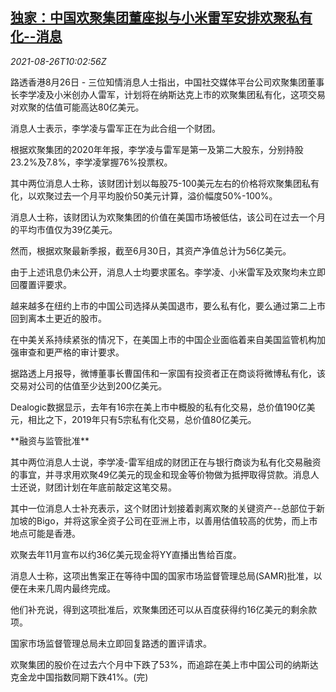 <!--1629973862000-->
[独家：中国欢聚集团董座拟与小米雷军安排欢聚私有化--消息](https://cn.reuters.com/article/china-huanju-privatization-xiaomi-0826-idCNKBS2FR0UL)
------

<div><i>2021-08-26T10:02:56Z</i></div><p>路透香港8月26日 - 三位知情消息人士指出，中国社交媒体平台公司欢聚集团董事长李学凌及小米创办人雷军，计划将在纳斯达克上市的欢聚集团私有化，这项交易对欢聚的估值可能高达80亿美元。</p><p>消息人士表示，李学凌与雷军正在为此合组一个财团。</p><p>根据欢聚集团的2020年年报，李学凌与雷军是第一及第二大股东，分别持股23.2%及7.8%，李学凌掌握76%投票权。</p><p>其中两位消息人士称，该财团计划以每股75-100美元左右的价格将欢聚集团私有化，以欢聚过去一个月平均股价50美元计算，溢价幅度50%-100%。</p><p>消息人士称，该财团认为欢聚集团的价值在美国市场被低估，该公司在过去一个月的平均市值仅为39亿美元。</p><p>然而，根据欢聚最新季报，截至6月30日，其资产净值总计为56亿美元。</p><p>由于上述讯息仍未公开，消息人士均要求匿名。李学凌、小米雷军及欢聚均未立即回覆置评要求。</p><p>越来越多在纽约上市的中国公司选择从美国退市，要么私有化，要么通过第二上市回到离本土更近的股市。</p><p>在中美关系持续紧张的情况下，在美国上市的中国企业面临着来自美国监管机构加强审查和更严格的审计要求。</p><p>据路透上月报导，微博董事长曹国伟和一家国有投资者正在商谈将微博私有化，该交易对公司的估值至少达到200亿美元。</p><p>Dealogic数据显示，去年有16宗在美上市中概股的私有化交易，总价值190亿美元，相比之下，2019年只有5宗私有化交易，总价值80亿美元。</p><p>**融资与监管批准**</p><p>其中两位消息人士说，李学凌-雷军组成的财团正在与银行商谈为私有化交易融资的事宜，并寻求用欢聚49亿美元的现金和现金等价物做为抵押取得贷款。消息人士还说，财团计划在年底前敲定这笔交易。</p><p>其中一位消息人士补充表示，这个财团计划接着剥离欢聚的关键资产--总部位于新加坡的Bigo，并将这家全资子公司在亚洲上市，以善用估值较高的优势，而上市地点可能是香港。</p><p>欢聚去年11月宣布以约36亿美元现金将YY直播出售给百度。</p><p>消息人士称，这项出售案正在等待中国的国家市场监督管理总局(SAMR)批准，以便在未来几周内最终完成。</p><p>他们补充说，得到这项批准后，欢聚集团还可以从百度获得约16亿美元的剩余款项。</p><p>国家市场监督管理总局未立即回复路透的置评请求。</p><p>欢聚集团的股价在过去六个月中下跌了53%，而追踪在美上市中国公司的纳斯达克金龙中国指数同期下跌41%。(完)</p>

